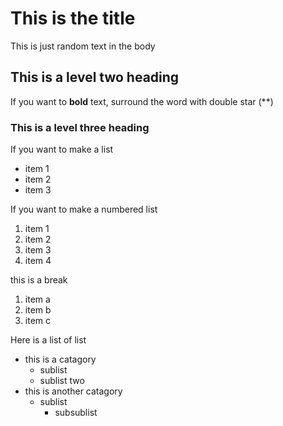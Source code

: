 # This is the title

This is just random text in the body

## This is a level two heading

If you want to **bold** text, surround the word with double star (**)

### This is a level three heading

If you want to make a list

- item 1
- item 2
- item 3

If you want to make a numbered list

1. item 1
2. item 2
3. item 3
1. item 4

this is a break

1. item a
1. item b
1. item c

Here is a list of list
- this is a catagory
  - sublist
  - sublist two
- this is another catagory
  - sublist
    - subsublist
